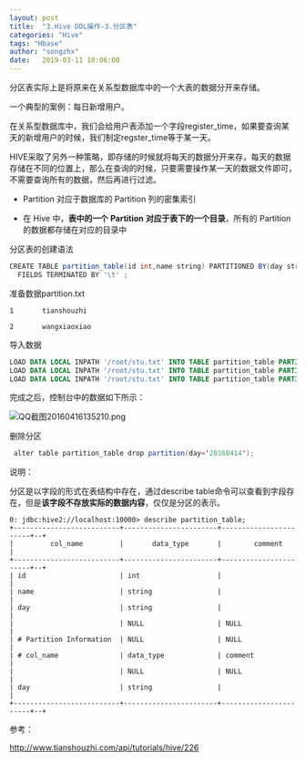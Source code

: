 ```yaml
---
layout: post
title:  "3.Hive DDL操作-3.分区表"
categories: "Hive"
tags: "Hbase"
author: "songzhx"
date:   2019-03-11 10:06:00
---
```


分区表实际上是将原来在关系型数据库中的一个大表的数据分开来存储。

一个典型的案例：每日新增用户。

在关系型数据库中，我们会给用户表添加一个字段register_time，如果要查询某天的新增用户的时候，我们制定regster_time等于某一天。

HIVE采取了另外一种策略，即存储的时候就将每天的数据分开来存，每天的数据存储在不同的位置上，那么在查询的时候，只要需要操作某一天的数据文件即可，不需要查询所有的数据，然后再进行过滤。

-  Partition 对应于数据库的 Partition 列的密集索引

-  在 Hive 中，**表中的一个** **Partition** **对应于表下的一个目录**，所有的 Partition 的数据都存储在对应的目录中

分区表的创建语法

```java
CREATE TABLE partition_table(id int,name string) PARTITIONED BY(day string) ROW FORMAT DELIMITED 
  FIELDS TERMINATED BY '\t' ;
```

准备数据partition.txt

```
1       tianshouzhi   

2       wangxiaoxiao  
```

导入数据

```sql
LOAD DATA LOCAL INPATH '/root/stu.txt' INTO TABLE partition_table PARTITION('20160416');
LOAD DATA LOCAL INPATH '/root/stu.txt' INTO TABLE partition_table PARTITION('20160415');
LOAD DATA LOCAL INPATH '/root/stu.txt' INTO TABLE partition_table PARTITION('20160414');
```

完成之后，控制台中的数据如下所示：

![QQ截图20160416135210.png](https://tva1.sinaimg.cn/large/006y8mN6gy1g6fczjkwzvj30wx06xt8l.jpg)

删除分区

```java
 alter table partition_table drop partition(day='20160414');
```

说明：

分区是以字段的形式在表结构中存在，通过describe table命令可以查看到字段存在，但是**该字段不存放实际的数据内容**，仅仅是分区的表示。

```
0: jdbc:hive2://localhost:10000> describe partition_table;
+--------------------------+-----------------------+-----------------------+--+
|         col_name         |       data_type       |        comment        |
+--------------------------+-----------------------+-----------------------+--+
| id                       | int                   |                       |
| name                     | string                |                       |
| day                      | string                |                       |
|                          | NULL                  | NULL                  |
| # Partition Information  | NULL                  | NULL                  |
| # col_name               | data_type             | comment               |
|                          | NULL                  | NULL                  |
| day                      | string                |                       |
+--------------------------+-----------------------+-----------------------+--+
```



参考：

http://www.tianshouzhi.com/api/tutorials/hive/226
